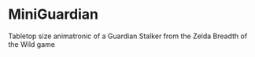 # MiniGuardian
Tabletop size animatronic of a Guardian Stalker from the Zelda Breadth of the Wild game

